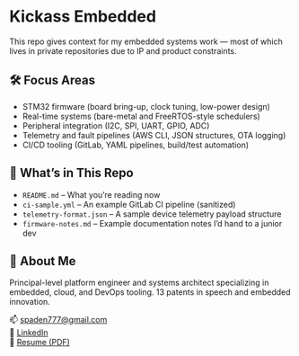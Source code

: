 # Kickass Embedded

This repo gives context for my embedded systems work — most of which lives in private repositories due to IP and product constraints.

## 🛠️ Focus Areas

- STM32 firmware (board bring-up, clock tuning, low-power design)
- Real-time systems (bare-metal and FreeRTOS-style schedulers)
- Peripheral integration (I2C, SPI, UART, GPIO, ADC)
- Telemetry and fault pipelines (AWS CLI, JSON structures, OTA logging)
- CI/CD tooling (GitLab, YAML pipelines, build/test automation)

## 📁 What’s in This Repo

- `README.md` – What you’re reading now
- `ci-sample.yml` – An example GitLab CI pipeline (sanitized)
- `telemetry-format.json` – A sample device telemetry payload structure
- `firmware-notes.md` – Example documentation notes I’d hand to a junior dev

## 👋 About Me

Principal-level platform engineer and systems architect specializing in embedded, cloud, and DevOps tooling. 13 patents in speech and embedded innovation.

📫 [spaden777@gmail.com](mailto:spaden777@gmail.com)  
🔗 [LinkedIn](https://linkedin.com/in/spaden777)  
📄 [Resume (PDF)](https://github.com/spaden777/kickass-embedded/blob/main/Scott_Paden_Resume.pdf)
